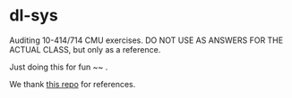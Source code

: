 # dl-sys

Auditing 10-414/714 CMU exercises. DO NOT USE AS ANSWERS FOR THE ACTUAL CLASS, but only as a reference. 

Just doing this for fun ~~ . 

We thank [this repo](https://github.com/PKUFlyingPig/CMU10-714) for references. 
